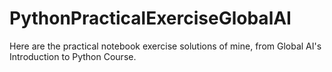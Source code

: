 # PythonPracticalExerciseGlobalAI
Here are the practical notebook exercise solutions of mine, from Global AI's Introduction to Python Course.
